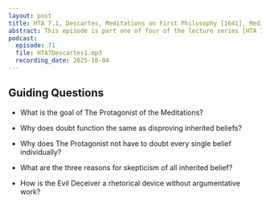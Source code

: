 ```yaml
---
layout: post
title: HTA 7.1, Descartes, Meditations on First Philosophy [1641], Meditations 1-3, First Meditation
abstract: This episode is part one of four of the lecture series [HTA 7] on René Descartes's Meditations on First Philosophy, Meditations 1-3.
podcast:
  episode: 71
  file: HTA7Descartes1.mp3
  recording_date: 2025-10-04
---
```


## Guiding Questions

* What is the goal of The Protagonist of the Meditations?

* Why does doubt function the same as disproving inherited beliefs?

* Why does The Protagonist not have to doubt every single belief individually?

* What are the three reasons for skepticism of all inherited belief?

* How is the Evil Deceiver a rhetorical device without argumentative work?
